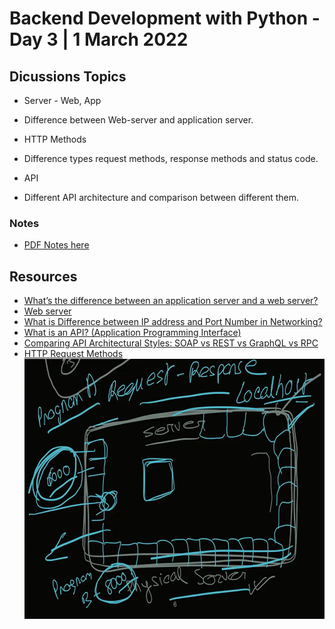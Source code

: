 # Backend Development with Python - Day 3 | 1 March 2022

## Dicussions Topics 
* Server - Web, App
 - Difference between Web-server and application server.
* HTTP Methods
 - Difference types request methods, response methods and status code.
* API 
 - Different API architecture and comparison between different them.


### Notes
* [PDF Notes here](https://drive.google.com/file/d/1ZR2hSCvZhO9gmIDqKBgx0eoIlZ5bJE4n/view?usp=sharing)

## Resources
* [What’s the difference between an application server and a web server?](https://www.servermania.com/kb/articles/app-server-vs-web-server/)
* [Web server](https://whatis.techtarget.com/definition/Web-server)
* [What is Difference between IP address and Port Number in Networking?](https://stackoverflow.com/questions/37496411/what-is-difference-between-ip-address-and-port-number-in-networking)
* [What is an API? (Application Programming Interface)](https://www.mulesoft.com/resources/api/what-is-an-api#:~:text=API%20is%20the%20acronym%20for,you're%20using%20an%20API)
* [Comparing API Architectural Styles: SOAP vs REST vs GraphQL vs RPC](https://www.altexsoft.com/blog/soap-vs-rest-vs-graphql-vs-rpc/)
* [HTTP Request Methods](https://www.w3schools.com/tags/ref_httpmethods.asp)
![Day-3](day3.png)
